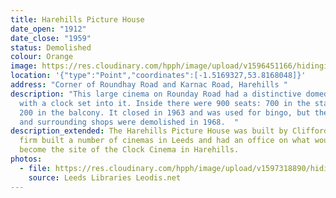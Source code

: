 ```yaml
---
title: Harehills Picture House
date_open: "1912"
date_close: "1959"
status: Demolished
colour: Orange
image: https://res.cloudinary.com/hpph/image/upload/v1596451166/hidinginplainsight/harehillspicturehouse.svg
location: '{"type":"Point","coordinates":[-1.5169327,53.8168048]}'
address: "Corner of Roundhay Road and Karnac Road, Harehills "
description: "This large cinema on Rounday Road had a distinctive domed roof
  with a clock set into it. Inside there were 900 seats: 700 in the stalls and
  200 in the balcony. It closed in 1963 and was used for bingo, but the building
  and surrounding shops were demolished in 1968.  "
description_extended: The Harehills Picture House was built by Clifford Lax. His
  firm built a number of cinemas in Leeds and had an office on what would later
  become the site of the Clock Cinema in Harehills.
photos:
  - file: https://res.cloudinary.com/hpph/image/upload/v1597318890/hidinginplainsight/Harehills_Picture_House_Leeds_Libraries_20031013_58454532.jpg
    source: Leeds Libraries Leodis.net
---
```

